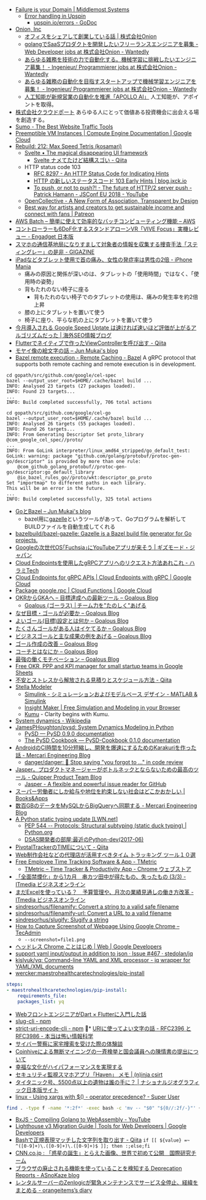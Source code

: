 * [Failure is your Domain | Middlemost Systems](https://middlemost.com/failure-is-your-domain/)
	* [Error handling in Upspin](https://commandcenter.blogspot.com/2017/12/error-handling-in-upspin.html)
		* [upspin.io/errors - GoDoc](https://godoc.org/upspin.io/errors)
* [Onion, Inc](http://www.onion.co.jp/)
	* [オフィスをシェアして創業している話 | 株式会社Onion](https://de.wantedly.com/companies/onioncorp/post_articles/52885)
	* [golangでSaaSプロダクトを開発したいフリーランスエンジニアを募集 - Web Developer jobs at 株式会社Onion - Wantedly](https://www.wantedly.com/projects/217950)
	* [あらゆる雑務を技術の力で自動化する。機械学習に挑戦したいエンジニア募集！ - Ingenieur/ Programmierer jobs at 株式会社Onion - Wantedly](https://www.wantedly.com/projects/211699)
	* [あらゆる雑務の自動化を目指すスタートアップで機械学習エンジニアを募集！ - Ingenieur/ Programmierer jobs at 株式会社Onion - Wantedly](https://www.wantedly.com/projects/211695)
	* [人工知能が新規営業の自動化を推進「APOLLO AI」](http://apolloai.jp/) 人工知能が、アポイントを取得。
* [株式会社クラウドポート](https://crowdport.co.jp/) あらゆる人にとって価値ある投資機会に出会える場を創造する。
* [Sumo - The Best Website Traffic Tools](https://sumo.com/)
* [Preemptible VM Instances  |  Compute Engine Documentation  |  Google Cloud](https://cloud.google.com/compute/docs/instances/preemptible#preemptible_with_gpu)
* [Rebuild: 212: Max Speed Tetris (kosamari)](http://rebuild.fm/212/)
	* [Svelte • The magical disappearing UI framework](https://svelte.technology/)
		* [Svelte ナメてたけど結構スゴい - Qiita](https://qiita.com/jgs/items/2d985894ea07f48b74fb)
	* HTTP status code 103
		* [RFC 8297 - An HTTP Status Code for Indicating Hints](https://tools.ietf.org/html/rfc8297)
		* [HTTP の新しいステータスコード 103 Early Hints | blog.jxck.io](https://blog.jxck.io/entries/2016-12-16/103-early-hints.html)
		* [To push, or not to push?! - The future of HTTP/2 server push - Patrick Hamann - JSConf EU 2018 - YouTube](https://www.youtube.com/watch?v=cznVISavm-k)
	* [OpenCollective - A New Form of Association, Transparent by Design](https://opencollective.com/)
	* [Best way for artists and creators to get sustainable income and connect with fans | Patreon](https://www.patreon.com/)
* [AWS Batch – 簡単に使えて効率的なバッチコンピューティング機能 – AWS](https://aws.amazon.com/jp/batch/)
* [コントローラーも6DoF化するスタンドアローンVR「VIVE Focus」実機レビュー - Engadget 日本版](https://japanese.engadget.com/2018/07/02/6dof-vr-vive-focus/)
* [スマホの通信基地局になりすまして対象者の情報を収集する捜査手法「スティングレー」の是非 - GIGAZINE](https://gigazine.net/news/20180702-how-hacker-proved-cops-used-stingray/)
* [iPadなどタブレット使用で首の痛み、女性の発症率は男性の2倍 - iPhone Mania](https://iphone-mania.jp/news-217536/)
	- 痛みの原因と関係が深いのは、タブレットの「使用時間」ではなく、「使用時の姿勢」
	- 背もたれのない椅子に座る
		- 背もたれのない椅子でのタブレットの使用は、痛みの発生率を約2倍上昇
	- 膝の上にタブレットを置いて使う
	- 椅子に座り、平らな机の上にタブレットを置いて使う
* [今月導入される Google Speed Uptate は速ければ速いほど評価が上がるアルゴリズムだった | 海外SEO情報ブログ](https://www.suzukikenichi.com/blog/the-faster-you-can-make-your-pages-the-more-speed-uptate-can-take-that-into-account/)
* [Flutterでネイティブで作ったViewControllerを呼び出す - Qiita](https://qiita.com/superman9387/items/7d2038b1eb15415a1a56)
* [モヤイ像の絵文字の話 – Jun Mukai's blog](https://wp.jmuk.org/2018/04/13/%e3%83%a2%e3%83%a4%e3%82%a4%e5%83%8f%e3%81%ae%e7%b5%b5%e6%96%87%e5%ad%97%e3%81%ae%e8%a9%b1/)
* [Bazel remote execution - Remote Caching - Bazel](https://docs.bazel.build/versions/master/remote-caching.html#bazel-remote-execution-in-development)
	A  gRPC protocol  that supports both remote caching and remote execution is in development.
```console
cd gopath/src/github.com/google/cel-spec
bazel --output_user_root=$HOME/.cache/bazel build ...
INFO: Analysed 23 targets (27 packages loaded).
INFO: Found 23 targets...
...
INFO: Build completed successfully, 706 total actions

cd gopath/src/github.com/google/cel-go
bazel --output_user_root=$HOME/.cache/bazel build ...
INFO: Analysed 26 targets (55 packages loaded).
INFO: Found 26 targets...
INFO: From Generating Descriptor Set proto_library @com_google_cel_spec//proto/
...
INFO: From GoLink interpreter/linux_amd64_stripped/go_default_test:
GoLink: warning: package "github.com/golang/protobuf/protoc-gen-go/descriptor" is provided by more than one rule:
    @com_github_golang_protobuf//protoc-gen-go/descriptor:go_default_library
    @io_bazel_rules_go//proto/wkt:descriptor_go_proto
Set "importmap" to different paths in each library.
This will be an error in the future.
...
INFO: Build completed successfully, 325 total actions
```
* [GoとBazel – Jun Mukai's blog](https://wp.jmuk.org/2017/09/21/go%E3%81%A8bazel/)
	* bazel用に[gazelle](https://github.com/bazelbuild/rules_go/tree/master/go/tools/gazelle)というツールがあって、Goプログラムを解析してBUILDファイルを自動生成してくれる
* [bazelbuild/bazel-gazelle: Gazelle is a Bazel build file generator for Go projects.](https://github.com/bazelbuild/bazel-gazelle)
* [Googleの次世代OS｢Fuchsia｣にYouTubeアプリが来そう | ギズモード・ジャパン](https://www.gizmodo.jp/2018/07/fuchsia-youtube-app.html)
* [Cloud Endpointsを使用したgRPCアプリへのリクエスト方法あれこれ - ハラミTech](https://blog.haramishio.xyz/entry/knowledge-cloudendpoints-grpc)
* [Cloud Endpoints for gRPC APIs  |  Cloud Endpoints with gRPC  |  Google Cloud](https://cloud.google.com/endpoints/docs/grpc/about-grpc)
* [Package google.rpc  |  Cloud Functions  |  Google Cloud](https://cloud.google.com/functions/docs/reference/rpc/google.rpc)
* [OKRからGKAへ – 目標達成への最新ツール – Goalous Blog](http://blog.goalous.com/ja/2016/09/gka/)
	* [Goalous (ゴーラス) │チーム力を"たのしく"あげる](https://www.goalous.com/)
* [なぜ目標・ゴールが必要か – Goalous Blog](http://blog.goalous.com/ja/2016/09/meanofgoal/)
* [よいゴール(目標)設定とは何か – Goalous Blog](http://blog.goalous.com/ja/2016/09/greatgoal/)
* [たくさんゴールがある人はイケてるか – Goalous Blog](http://blog.goalous.com/ja/2016/10/numofgoals/)
* [ビジネスゴールと主な成果の例をあげる – Goalous Blog](http://blog.goalous.com/ja/2016/10/bizgoalkr/)
* [ゴール作成の改善 – Goalous Blog](http://blog.goalous.com/ja/2016/10/improve-create-goal/)
* [コーチとはなにか – Goalous Blog](http://blog.goalous.com/ja/2016/11/about-coach/)
* [最強の働くモチベーション – Goalous Blog](http://blog.goalous.com/ja/2016/12/progressprinciple/)
* [Free OKR, PPP and KPI manager for small startup teams in Google Sheets](https://medium.com/@adjblog/free-okr-ppp-and-kpi-manager-for-small-startup-teams-in-google-sheets-34655cd65a12)
* [不安とストレスから解放される見積りとスケジュール方法 - Qiita](https://qiita.com/hirokidaichi/items/5a204a57a200569f755d)
* [Stella Modeler](https://iseesystems.com/store/products/stella-modeler.aspx)
	* [Simulink - シミュレーションおよびモデルベース デザイン - MATLAB & Simulink](https://jp.mathworks.com/products/simulink.html)
	* [Insight Maker | Free Simulation and Modeling in your Browser](https://insightmaker.com/)
	* [Kumu](https://kumu.io/) - Clarity begins with Kumu.
* [System dynamics - Wikipedia](https://en.wikipedia.org/wiki/System_dynamics)
* [JamesPHoughton/pysd: System Dynamics Modeling in Python](https://github.com/JamesPHoughton/pysd)
	* [PySD — PySD 0.9.0 documentation](http://pysd.readthedocs.io/en/master/)
	* [The PySD Cookbook — PySD-Cookbook 0.1.0 documentation](http://pysd-cookbook.readthedocs.io/en/latest/)
* [AndroidのCI時間を10分短縮し、開発を爆速にするためのKarakuriを作った話 - Mercari Engineering Blog](https://tech.mercari.com/entry/2018/07/04/110000)
	* [danger/danger: 🚫 Stop saying "you forgot to …" in code review](https://github.com/danger/danger)
* [Jasper。プロダクトマネージャーがボトルネックとならないための最高のツール - Quipper Product Team Blog](https://quipper.hatenablog.com/entry/2018/06/28/120000)
	* [Jasper - A flexible and powerful issue reader for GitHub](https://jasperapp.io/)
* [スーパー労働者にしか給与や地位を約束しない社会はどこかおかしい | Books&Apps](https://blog.tinect.jp/?p=52447)
* [数百GBのデータをMySQLからBigQueryへ同期する - Mercari Engineering Blog](https://tech.mercari.com/entry/2018/06/28/100000)
* [A Python static typing update [LWN.net]](https://lwn.net/Articles/757218/)
	* [PEP 544 -- Protocols: Structural subtyping (static duck typing) | Python.org](https://www.python.org/dev/peps/pep-0544/)
	* [DSAS開発者の部屋:最近のPython-dev(2017-06)](http://dsas.blog.klab.org/archives/2017-06/python-dev.html)
* [PivotalTrackerのTIMEについて - Qiita](https://qiita.com/icb54615/items/2cb402c975c0a807c432)
* [Web制作会社などの代理店が活用すべきタイム トラッキング ツール１０選](https://blog.hubspot.jp/time-tracking-tools)
* [Free Employee Time Tracking Software & App - TMetric](https://tmetric.com/)
	* [TMetric – Time Tracker & Productivity App - Chrome ウェブストア](https://chrome.google.com/webstore/detail/tmetric-%E2%80%93-time-tracker-pr/ffijoclmniipjbhecddgkfpdafpbdnen)
* [「全面禁煙化」から1カ月　串カツ田中が得たもの、失ったもの (3/3) - ITmedia ビジネスオンライン](http://www.itmedia.co.jp/business/articles/1807/05/news113_3.html)
* [まだExcelを使っている？　予算管理や、月次の業績見通しの働き方改革 - ITmedia ビジネスオンライン](http://www.itmedia.co.jp/business/articles/1807/05/news002.html)
* [sindresorhus/filenamify: Convert a string to a valid safe filename](https://github.com/sindresorhus/filenamify)
* [sindresorhus/filenamify-url: Convert a URL to a valid filename](https://github.com/sindresorhus/filenamify-url)
* [sindresorhus/slugify: Slugify a string](https://github.com/sindresorhus/slugify)
* [How to Capture Screenshot of Webpage Using Google Chrome – TecAdmin](https://tecadmin.net/capture-screenshot-google-chrome-headless/)
	* `--screenshot=file1.png`
* [ヘッドレス Chrome ことはじめ  |  Web  |  Google Developers](https://developers.google.com/web/updates/2017/04/headless-chrome)
* [support yaml input/output in addition to json · Issue #467 · stedolan/jq](https://github.com/stedolan/jq/issues/467)
* [kislyuk/yq: Command-line YAML and XML processor - jq wrapper for YAML/XML documents](https://github.com/kislyuk/yq)
* [wercker:maestrohealthcaretechnologies/pip-install](https://app.wercker.com/steps/maestrohealthcaretechnologies/pip-install)
```yaml
steps:
- maestrohealthcaretechnologies/pip-install:
    requirements_file:
    packages_list: yq
```
* [WebフロントエンジニアがDart × Flutterに入門した話](https://aloerina01.github.io/blog/2018-07-01-1)
* [slug-cli - npm](https://www.npmjs.com/package/slug-cli)
* [strict-uri-encode-cli - npm](https://www.npmjs.com/package/strict-uri-encode-cli)
* [URIに使ってよい文字の話 - RFC2396 と RFC3986 - 本当は怖い情報科学](http://freak-da.hatenablog.com/entry/20080321/p1)
* [サイバー警察に家宅捜索を受けた際の体験談](https://it-giron.com/25)
* [Coinhiveによる無断マイニングの一斉検挙と国会議員への陳情書の提出について](https://it-giron.com/1)
* [幸福な文化がハイパフォーマンスを実現する](https://www.infoq.com/jp/news/2018/06/happy-teams-are-high-performers?utm_campaign=infoq_content&utm_source=infoq&utm_medium=feed&utm_term=global)
* [セキュリティ監視スマホアプリ「Haven」 メモ | (n)inja csirt](http://csirt.ninja/?p=1474)
* [タイタニック号、5500点以上の遺物は誰の手に？ | ナショナルジオグラフィック日本版サイト](http://natgeo.nikkeibp.co.jp/atcl/news/18/070400295/)
* [linux - Using xargs with $() - operator precedence? - Super User](https://superuser.com/questions/783834/using-xargs-with-operator-precedence)
```bash
find . -type f -name '*:2f*' -exec bash -c 'mv -- "$0" "${0//:2f/-}"' {} \;
```
* [BxJS - Compiling Golang to WebAssembly - YouTube](https://www.youtube.com/watch?v=_3aVmnPufQI&amp=&feature=youtu.be)
* [Lighthouse v3 Migration Guide  |  Tools for Web Developers  |  Google Developers](https://developers.google.com/web/tools/lighthouse/v3/migration)
* [Bashで正規表現マッチした文字列を取り出す - Qiita](https://qiita.com/rockhopper/items/bee538ab4c6aabcd6b0f)
`if [[ ${value} =~ ^([0-9]+)\.([0-9]+)\.([0-9]+)$ ]]; then :;else;fi`
* [CNN.co.jp : 「惑星の誕生」とらえた画像、世界で初めて公開　国際研究チーム](https://www.cnn.co.jp/fringe/35121875.html)
* [ブラウザの廃止される機能を使っていることを検知する Deprecation Reports - ASnoKaze blog](https://asnokaze.hatenablog.com/entry/2018/07/06/231248)
* [レンタルサーバーのZenlogicが緊急メンテナンスでサービス全停止、経緯をまとめる - orangeitems’s diary](https://www.orangeitems.com/entry/2018/07/07/012935)
<!--stackedit_data:
eyJwcm9wZXJ0aWVzIjoiZXh0ZW5zaW9uczpcbiAgcHJlc2V0Oi
BnZm1cbiIsImhpc3RvcnkiOlstNTM3MzUwNjI4XX0=
-->